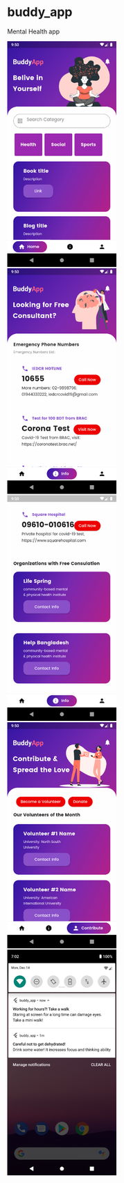 # buddy_app

Mental Health app

<img src="images/1.png" width=50%>  <img src="images/2.png" width=50%>
<img src="images/3.png" width=50%>  <img src="images/4.png" width=50%>
<img src="images/5.png" width=50%>

